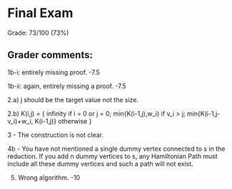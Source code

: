 # Final Exam

Grade: 73/100 (73%)  

## Grader comments:
1b-i: entirely missing proof. -7.5

1b-ii: again, entirely missing a proof. -7.5

2.a) j should be the target value not the size.

2.b) K(i,j) = {
infinity 	if i = 0 or j = 0;
min{K(i-1,j),w_i)	if v_i > j;
min{K(i-1,j-v_i)+w_i, K(i-1,j)} otherwise
}

3 - The construction is not clear.

4b - You have not mentioned a single dummy vertex connected to s in the reduction.
If you add n dummy vertices to s, any Hamiltonian Path must include all these dummy vertices and such a path will not exist.

5. Wrong algorithm. -10
